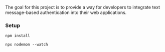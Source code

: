 The goal for this project is to provide a way for developers to integrate text message-based authentication into their web applications.

### Setup
```
npm install

npx nodemon --watch
```
